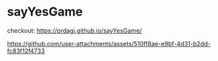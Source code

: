 


# sayYesGame
checkout: https://prdagi.github.io/sayYesGame/

https://github.com/user-attachments/assets/510ff8ae-e9bf-4d31-b2dd-fc83f12f4733

